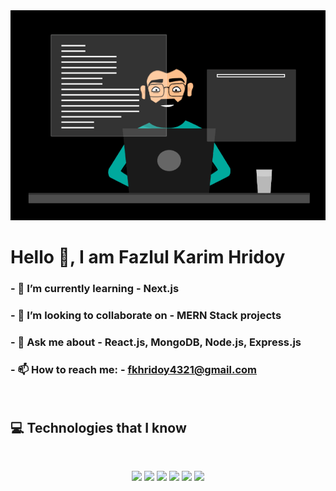 <img src="./images/banner.gif"/>

# Hello 👋, I am Fazlul Karim Hridoy
### - 🌱 I’m currently learning - **Next.js**
### - 👯 I’m looking to collaborate on - **MERN Stack projects**
### - 💬 Ask me about - **React.js, MongoDB, Node.js, Express.js**
### - 📫 How to reach me: - fkhridoy4321@gmail.com

<br />

## :computer: Technologies that I know

<br>
<p align="center">
<img src="https://github.com/mir-hussain/mir-hussain/blob/main/images/icons/HTML.png"/>
<img src="https://github.com/mir-hussain/mir-hussain/blob/main/images/icons/css.png"/>
<img src="https://github.com/mir-hussain/mir-hussain/blob/main/images/icons/JavaScript.png"/>
<img src="https://github.com/mir-hussain/mir-hussain/blob/main/images/icons/python.png"/>
<img src="https://github.com/mir-hussain/mir-hussain/blob/main/images/icons/c.png"/>
<img src="https://github.com/mir-hussain/mir-hussain/blob/main/images/icons/cpp.png"/>
</p>